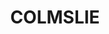 ---
lastmod: '2025-04-06T06:05:21+00:00'
latitude: -27.470778
layout: suburb
longitude: 153.074231
postcode: '4170'
state: QLD
title: COLMSLIE
url: /qld/colmslie/
---